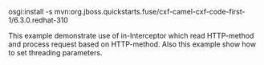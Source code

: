 

osgi:install -s mvn:org.jboss.quickstarts.fuse/cxf-camel-cxf-code-first-1/6.3.0.redhat-310

This example demonstrate use of in-Interceptor which read HTTP-method and process request based on HTTP-method.
Also this example show how to set threading parameters.
